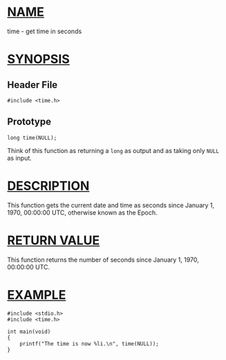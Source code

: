 # [NAME](#name)

time - get time in seconds

# [SYNOPSIS](#synopsis)

## Header File

    #include <time.h>

## Prototype

    long time(NULL);

Think of this function as returning a `long` as output and as taking only `NULL` as input.

# [DESCRIPTION](#description)

This function gets the current date and time as seconds since January 1, 1970, 00:00:00 UTC, otherwise known as the Epoch.

# [RETURN VALUE](#return-value)

This function returns the number of seconds since January 1, 1970, 00:00:00 UTC.

# [EXAMPLE](#example)

    #include <stdio.h>
    #include <time.h>

    int main(void)
    {
        printf("The time is now %li.\n", time(NULL));
    }
